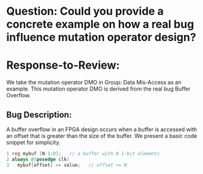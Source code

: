 # Question: Could you provide a concrete example on how a real bug influence mutation operator design?
# Response-to-Review: 
We take the mutation operator DMO in Group: Data Mis-Access as an example.
This mutation operator DMO is derived from the real bug Buffer Overflow.
## Bug Description:
A buffer overflow in an FPGA design occurs when a buffer is accessed with an offset that is greater than the size of the buffer. We present a basic code snippet for simplicity.
```Verilog
1 reg mybuf [N-1:0];   // a buffer with N 1-bit elements 
2 always @(posedge clk) 
3   mybuf[offset] <= value;   // offset >= N
```
